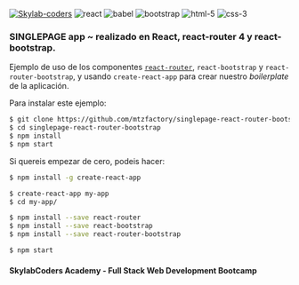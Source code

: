 [![Skylab-coders](https://mtzfactory.github.io/logos/png/skylab-coders.png)](http://www.skylabcoders.com/)
![react](https://mtzfactory.github.io/logos/png/react.png)
![babel](https://mtzfactory.github.io/logos/png/babel.png)
![bootstrap](https://mtzfactory.github.io/logos/png/bootstrap.png)
![html-5](https://mtzfactory.github.io/logos/png/html-5.png)
![css-3](https://mtzfactory.github.io/logos/png/css-3.png)

### SINGLEPAGE app ~ realizado en React, react-router 4 y react-bootstrap.

Ejemplo de uso de los componentes [```react-router```][react-router-4], ```react-bootstrap``` y ```react-router-bootstrap```, y usando ```create-react-app``` para crear nuestro _boilerplate_ de la aplicación.

Para instalar este ejemplo:

```bash
$ git clone https://github.com/mtzfactory/singlepage-react-router-bootstrap.git
$ cd singlepage-react-router-bootstrap
$ npm install
$ npm start
```

Si quereis empezar de cero, podeis hacer:

```bash
$ npm install -g create-react-app

$ create-react-app my-app
$ cd my-app/

$ npm install --save react-router
$ npm install --save react-bootstrap
$ npm install --save react-router-bootstrap

$ npm start

```

#### SkylabCoders Academy - Full Stack Web Development Bootcamp


[create-react-app]: https://github.com/facebookincubator/create-react-app
[react-router-4]: https://github.com/ReactTraining/react-router/tree/master/packages/react-router
[react-bootstrap]: https://react-bootstrap.github.io/
[react-router-bootsrap]: https://github.com/react-bootstrap/react-router-bootstrap
